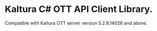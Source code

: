 # Kaltura C# OTT API Client Library.
Compatible with Kaltura OTT server version 5.2.8.14026 and above.
